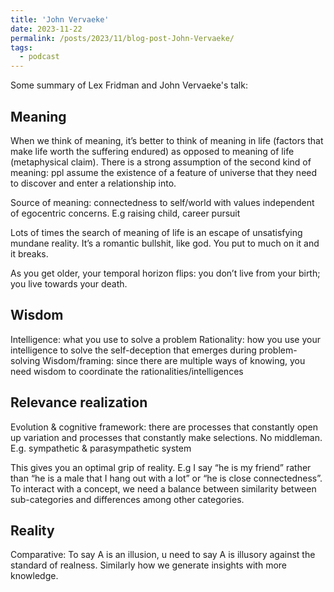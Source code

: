 ```yaml
---
title: 'John Vervaeke'
date: 2023-11-22
permalink: /posts/2023/11/blog-post-John-Vervaeke/
tags:
  - podcast
---
```

Some summary of Lex Fridman and John Vervaeke's talk: 

Meaning
---
When we think of meaning, it’s better to think of meaning in life (factors that make life worth the suffering endured) as opposed to meaning of life (metaphysical claim). There is a strong assumption of the second kind of meaning: ppl assume the existence of a feature of universe that they need to discover and enter a relationship into. 

Source of meaning: connectedness to self/world with values independent of egocentric concerns. E.g raising child, career pursuit

Lots of times the search of meaning of life is an escape of unsatisfying mundane reality. It’s a romantic bullshit, like god. You put to much on it and it breaks. 

As you get older, your temporal horizon flips: you don’t live from your birth; you live towards your death.

Wisdom
---
Intelligence: what you use to solve a problem
Rationality: how you use your intelligence to solve the self-deception that emerges during problem-solving
Wisdom/framing: since there are multiple ways of knowing, you need wisdom to coordinate the rationalities/intelligences

Relevance realization
---
Evolution & cognitive framework: there are processes that constantly open up variation and processes that constantly make selections. No middleman. E.g. sympathetic & parasympathetic system

This gives you an optimal grip of reality. E.g I say “he is my friend” rather than “he is a male that I hang out with a lot” or “he is close connectedness”. To interact with a concept, we need a balance between similarity between sub-categories and differences among other categories. 

Reality
---
Comparative: To say A is an illusion, u need to say A is illusory against the standard of realness. Similarly how we generate insights with more knowledge.
